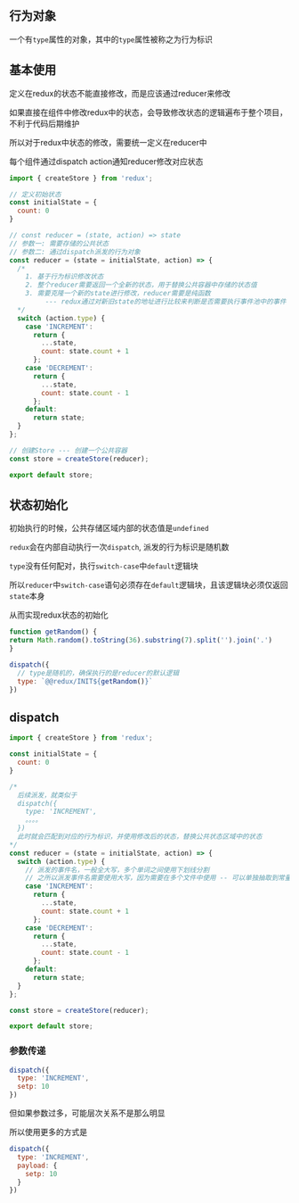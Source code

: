## 行为对象

一个有`type`属性的对象，其中的`type`属性被称之为行为标识



## 基本使用

定义在redux的状态不能直接修改，而是应该通过reducer来修改

如果直接在组件中修改redux中的状态，会导致修改状态的逻辑遍布于整个项目，不利于代码后期维护

所以对于redux中状态的修改，需要统一定义在reducer中

每个组件通过dispatch action通知reducer修改对应状态

```js
import { createStore } from 'redux';

// 定义初始状态
const initialState = {
  count: 0
}

// const reducer = (state, action) => state
// 参数一: 需要存储的公共状态
// 参数二: 通过dispatch派发的行为对象 
const reducer = (state = initialState, action) => {
  /*
  	1. 基于行为标识修改状态
  	2. 整个reducer需要返回一个全新的状态，用于替换公共容器中存储的状态值
  	3. 需要克隆一个新的state进行修改，reducer需要是纯函数
  		 --- redux通过对新旧state的地址进行比较来判断是否需要执行事件池中的事件
  */ 
  switch (action.type) {
    case 'INCREMENT':
      return {
        ...state,
        count: state.count + 1
      };
    case 'DECREMENT':
      return {
        ...state,
        count: state.count - 1
      };
    default:
      return state;
  }
};

// 创建Store --- 创建一个公共容器
const store = createStore(reducer);

export default store;
```



## 状态初始化

初始执行的时候，公共存储区域内部的状态值是`undefined`



`redux`会在内部自动执行一次`dispatch`, 派发的行为标识是随机数

`type`没有任何配对，执行`switch-case`中`default`逻辑块



所以`reducer`中`switch-case`语句必须存在`default`逻辑块，且该逻辑块必须仅返回`state`本身

从而实现redux状态的初始化

```jsx
function getRandom() {
return Math.random().toString(36).substring(7).split('').join('.')
}

dispatch({
  // type是随机的，确保执行的是reducer的默认逻辑
  type: `@@redux/INIT${getRandom()}`
})
```



## dispatch

```js 
import { createStore } from 'redux';

const initialState = {
  count: 0
}

/*
  后续派发，就类似于
  dispatch({
    type: 'INCREMENT',
    。。。。
  })
  此时就会匹配到对应的行为标识，并使用修改后的状态，替换公共状态区域中的状态
*/
const reducer = (state = initialState, action) => {
  switch (action.type) {
    // 派发的事件名，一般全大写，多个单词之间使用下划线分割 
    // 之所以派发事件名需要使用大写，因为需要在多个文件中使用 -- 可以单独抽取到常量文件中
    case 'INCREMENT':
      return {
        ...state,
        count: state.count + 1
      };
    case 'DECREMENT':
      return {
        ...state,
        count: state.count - 1
      };
    default:
      return state;
  }
};

const store = createStore(reducer);

export default store;
```



###   参数传递

```js
dispatch({
  type: 'INCREMENT',
  setp: 10
})
```

但如果参数过多，可能层次关系不是那么明显

所以使用更多的方式是

```js
dispatch({
  type: 'INCREMENT',
  payload: {
    setp: 10
  }
})
```



